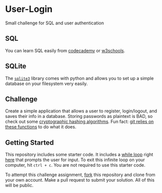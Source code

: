 # User-Login
Small challenge for SQL and user authentication

## SQL
You can learn SQL easily from [codecademy](https://www.codecademy.com/learn/learn-sql) or [w3schools](http://www.w3schools.com/sql/).

## SQLite
The [`sqlite3`](https://docs.python.org/3/library/sqlite3.html) library comes with python and allows you to set up a simple database on your filesystem very easily.

## Challenge
Create a simple application that allows a user to register, login/logout, and saves their info in a database. Storing passwords as plaintext is BAD, so check out some [cryptographic hashing algorithms](https://en.wikipedia.org/wiki/Cryptographic_hash_function). Fun fact: [git relies on these functions](http://blog.thoughtram.io/git/2014/11/18/the-anatomy-of-a-git-commit.html) to do what it does.

## Getting Started
This repository includes some starter code. It includes a [while loop](https://en.wikipedia.org/wiki/While_loop) right [here](https://github.com/kehillah-coding-2017/User-Login/blob/9e219d43246f79ddb2c70c5077462ca94d3cce52/main.py#L5) that prompts the user for input. To exit this infinite loop on your computer, hit `ctrl + c`. You are not required to use this starter code.

To attempt this challenge assignment, [fork](https://help.github.com/articles/fork-a-repo/) this repository and clone from your own account. Make a pull request to submit your solution. All of this will be public.
